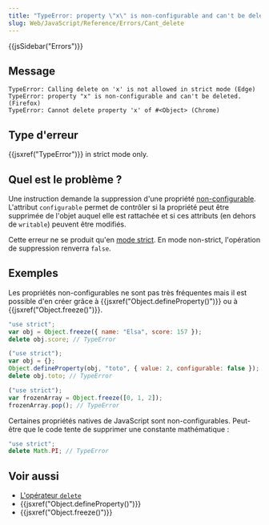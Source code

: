 ```yaml
---
title: "TypeError: property \"x\" is non-configurable and can't be deleted"
slug: Web/JavaScript/Reference/Errors/Cant_delete
---
```


{{jsSidebar("Errors")}}

## Message

```
TypeError: Calling delete on 'x' is not allowed in strict mode (Edge)
TypeError: property "x" is non-configurable and can't be deleted. (Firefox)
TypeError: Cannot delete property 'x' of #<Object> (Chrome)
```

## Type d'erreur

{{jsxref("TypeError")}} in strict mode only.

## Quel est le problème ?

Une instruction demande la suppression d'une propriété [non-configurable](/fr/docs/Web/JavaScript/Data_structures#propriétés). L'attribut `configurable` permet de contrôler si la propriété peut être supprimée de l'objet auquel elle est rattachée et si ces attributs (en dehors de `writable`) peuvent être modifiés.

Cette erreur ne se produit qu'en [mode strict](/fr/docs/Web/JavaScript/Reference/Strict_mode). En mode non-strict, l'opération de suppression renverra `false`.

## Exemples

Les propriétés non-configurables ne sont pas très fréquentes mais il est possible d'en créer grâce à {{jsxref("Object.defineProperty()")}} ou à {{jsxref("Object.freeze()")}}.

```js example-bad
"use strict";
var obj = Object.freeze({ name: "Elsa", score: 157 });
delete obj.score; // TypeError

("use strict");
var obj = {};
Object.defineProperty(obj, "toto", { value: 2, configurable: false });
delete obj.toto; // TypeError

("use strict");
var frozenArray = Object.freeze([0, 1, 2]);
frozenArray.pop(); // TypeError
```

Certaines propriétés natives de JavaScript sont non-configurables. Peut-être que le code tente de supprimer une constante mathématique :

```js example-bad
"use strict";
delete Math.PI; // TypeError
```

## Voir aussi

- [L'opérateur `delete`](/fr/docs/Web/JavaScript/Reference/Operators/delete)
- {{jsxref("Object.defineProperty()")}}
- {{jsxref("Object.freeze()")}}
